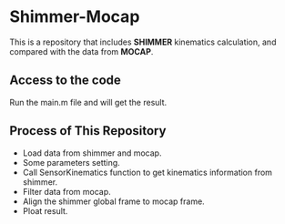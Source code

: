 # Shimmer-Mocap

This is a repository that includes **SHIMMER** kinematics calculation, and compared with the data from **MOCAP**.

## Access to the code

Run the main.m file and will get the result.

## Process of This Repository

* Load data from shimmer and mocap.
* Some parameters setting.
* Call SensorKinematics function to get kinematics information from shimmer.
* Filter data from mocap.
* Align the shimmer global frame to mocap frame.
* Ploat result.
